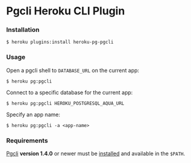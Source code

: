 # Pgcli Heroku CLI Plugin

### Installation

`$ heroku plugins:install heroku-pg-pgcli`

### Usage

Open a pgcli shell to `DATABASE_URL` on the current app:

`$ heroku pg:pgcli`

Connect to a specific database for the current app:

`$ heroku pg:pgcli HEROKU_POSTGRESQL_AQUA_URL`

Specify an app name:

`$ heroku pg:pgcli -a <app-name>`

### Requirements

[Pgcli](http://pgcli.com) **version 1.4.0** or newer must be [installed](http://pgcli.com/install) and available in the `$PATH`.
